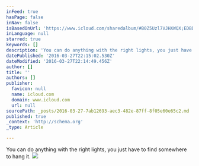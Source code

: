 ```yaml
---
inFeed: true
hasPage: false
inNav: false
isBasedOnUrl: 'https://www.icloud.com/sharedalbum/#B0Z5Uzl7VJHXWQX;EDBD9CD5-AFE7-45CF-A5C9-EE0B2AABB38E'
inLanguage: null
starred: true
keywords: []
description: 'You can do anything with the right lights, you just have to find somewhere to hang it.'
datePublished: '2016-03-27T22:15:02.530Z'
dateModified: '2016-03-27T22:14:49.456Z'
author: []
title: ''
authors: []
publisher:
  favicon: null
  name: icloud.com
  domain: www.icloud.com
  url: null
sourcePath: _posts/2016-03-27-7ab12693-aec3-482e-87ff-8f05e60e65c2.md
published: true
_context: 'http://schema.org'
_type: Article

---
```

You can do anything with the right lights, you just have to find somewhere to hang it.
![](https://cvws.icloud-content.com/CAEQARoQZv0434XvzD-P23yudOgKbw/0128a247cbc82de00c1d8f6cecccd8ad6767785a50/IMG_0066.JPG?v=0&p=35&x=1&a=Bee1jY3cHfK1A7MSMg%3D%3D&e=1459199171000&r=9b62dbf8-e529-4718-95b3-f15df4b80372-37&u=1459116072938&c=CpMECu8DCpIDCh11cy1vcmUtMDAwMDEuczMuYW1hem9uYXdzLmNvbRBQGgNHRVQi1AEvQUQ5QmRfc0JVNnNCSUlvQXpnQzY_eC1jbGllbnQtcmVxdWVzdC1pZD05YjYyZGJmOC1lNTI5LTQ3MTgtOTViMy1mMTVkZjRiODAzNzImRXhwaXJlcz0xNDU5MTE2MDcyJmJ5dGUtcmFuZ2U9MjcyNDUtNTI3MjQ5JkFXU0FjY2Vzc0tleUlkPUFLSUFJM0xMTTdQM0RSR0NVU0lBJmJpbj0yMDUwMDAwMDEmU2lnbmF0dXJlPWJlREhQb2M1MTY3ang2aTc0MGY0c1ltSzlybyUzRCoESFRUUDIDMS4xOgRodHRwQisKCngtYW16LWRhdGUSHVN1biwgMjcgTWFyIDIwMTYgMjE6MDY6MTIgR01UQhsKBVJhbmdlEhJieXRlcz0yNzI0NS01MjcyNDlCDQoGQWNjZXB0EgMqLypKCXMzX3VzX29yZVIXY3Z3cy5pY2xvdWQtY29udGVudC5jb21Y6r_h0LsqEjAKFYH8cJRWdR5RYEjmcwR0VIl8_hutHxIRAU6zNuGW4rU3Ax2mwsmKxnMYpcIeIAAaFEFEOUJkX3NCVTZzQklJb0F6Z0M2IhBBMDlZKzh1QklabFdpdzB5Eh8KFQEookfLyC3gDB2PbOzM2K1nZ3haUBIECAAQACgAIAI&s=bc4O6zZeZg2oa8df7LeE9e06xlE)